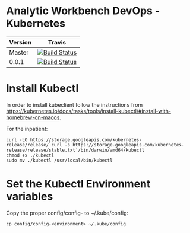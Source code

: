 # Analytic Workbench DevOps - Kubernetes

| Version | Travis | 
|:--------|:------:|
| Master  | [![Build Status](https://travis-ci.org/ScipionyxIO/analytic-workbench-devops-nonprod-k8.svg?branch=master)](https://travis-ci.org/ScipionyxIO/analytic-workbench-devops-nonprod-k8) | 
| 0.0.1   | [![Build Status](https://travis-ci.org/ScipionyxIO/analytic-workbench-devops-nonprod-k8.svg?branch=0.0.1)](https://travis-ci.org/ScipionyxIO/analytic-workbench-devops-nonprod-k8) |


# Install Kubectl
In order to install kubeclient follow the instructions from https://kubernetes.io/docs/tasks/tools/install-kubectl/#install-with-homebrew-on-macos.

For the inpatient:

	curl -LO https://storage.googleapis.com/kubernetes-release/release/`curl -s https://storage.googleapis.com/kubernetes-release/release/stable.txt`/bin/darwin/amd64/kubectl
	chmod +x ./kubectl
	sudo mv ./kubectl /usr/local/bin/kubectl

# Set the Kubectl Environment variables
Copy the proper config/config-<environment> to ~/.kube/config:

	cp config/config-<environment> ~/.kube/config


